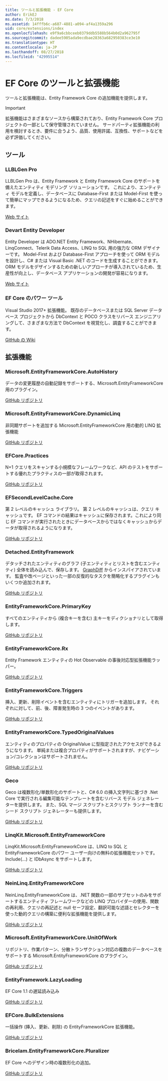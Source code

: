 ```yaml
---
title: ツールと拡張機能 - EF Core
author: ErikEJ
ms.date: 7/3/2018
ms.assetid: 14fffb6c-a687-4881-a094-af4a1359a296
uid: core/extensions/index
ms.openlocfilehash: e9f9a6cbbceeb0379ddb5588b564b0d2a962795f
ms.sourcegitcommit: dadee5905ada9ecdbae28363a682950383ce3e10
ms.translationtype: HT
ms.contentlocale: ja-JP
ms.lasthandoff: 08/27/2018
ms.locfileid: "42995514"
---
```

# <a name="ef-core-tools--extensions"></a>EF Core のツールと拡張機能

ツールと拡張機能は、Entity Framework Core の追加機能を提供します。

> [!IMPORTANT]  
> 拡張機能はさまざまなソースから構築されており、Entity Framework Core プロジェクトの一部として保守管理されていません。 サードパーティ拡張機能の利用を検討するとき、要件に合うよう、品質、使用許諾、互換性、サポートなどを必ず評価してください。

## <a name="tools"></a>ツール

### <a name="llblgen-pro"></a>LLBLGen Pro

LLBLGen Pro は、Entity Framework と Entity Framework Core のサポートを備えたエンティティ モデリング ソリューションです。 これにより、エンティティ モデルを定義し、データベースに Database-First または Model-First を使って簡単にマップできるようになるため、クエリの記述をすぐに始めることができます。

[Web サイト](https://www.llblgen.com/)

### <a name="devart-entity-developer"></a>Devart Entity Developer

Entity Developer は ADO.NET Entity Framework、NHibernate、LinqConnect、Telerik Data Access、LINQ to SQL 用の強力な ORM デザイナーです。 Model-First および Database-First アプローチを使って ORM モデルを設計し、C# または Visual Basic .NET のコードを生成することができます。 ORM モデルをデザインするための新しいアプローチが導入されているため、生産性が向上し、データベース アプリケーションの開発が容易になります。

[Web サイト](https://www.devart.com/entitydeveloper/)

### <a name="ef-core-power-tools"></a>EF Core のパワー ツール

Visual Studio 2017+ 拡張機能。 既存のデータベースまたは SQL Server データベース プロジェクトから DbContext と POCO クラスをリバース エンジニアリングして、さまざまな方法で DbContext を視覚化し、調査することができます。

[GitHub の Wiki](https://github.com/ErikEJ/SqlCeToolbox/wiki/EF-Core-Power-Tools)

## <a name="extensions"></a>拡張機能

### <a name="microsoftentityframeworkcoreautohistory"></a>Microsoft.EntityFrameworkCore.AutoHistory

データの変更履歴の自動記録をサポートする、Microsoft.EntityFrameworkCore 用のプラグイン。

[GitHub リポジトリ](https://github.com/Arch/AutoHistory/)

### <a name="microsoftentityframeworkcoredynamiclinq"></a>Microsoft.EntityFrameworkCore.DynamicLinq

非同期サポートを追加する Microsoft.EntityFrameworkCore 用の動的 LINQ 拡張機能

 [GitHub リポジトリ](https://github.com/StefH/System.Linq.Dynamic.Core/)

### <a name="efcorepractices"></a>EFCore.Practices

N+1 クエリをスキャンする小規模なフレームワークなど、API のテストをサポートする優れたプラクティスの一部が取得されます。

[GitHub リポジトリ](https://github.com/riezebosch/efcore-practices/tree/master/src/EFCore.Practices/)

### <a name="efsecondlevelcachecore"></a>EFSecondLevelCache.Core

第 2 レベルのキャッシュ ライブラリ。 第 2 レベルのキャッシュは、クエリ キャッシュです。 EF コマンドの結果はキャッシュに保存されます。これにより同じ EF コマンドが実行されたときにデータベースからではなくキャッシュからデータが取得されるようになります。

[GitHub リポジトリ](https://github.com/VahidN/EFSecondLevelCache.Core/)

### <a name="detachedentityframework"></a>Detached.EntityFramework

デタッチされたエンティティのグラフ (子エンティティとリストを含むエンティティ) 全体を読み込んで、保存します。 [GraphDiff](https://github.com/refactorthis/GraphDiff/) からインスパイアされています。 監査や改ページといった一部の反復的なタスクを簡略化するプラグインもいくつか追加されます。

[GitHub リポジトリ](https://github.com/leonardoporro/Detached/)

### <a name="entityframeworkcoreprimarykey"></a>EntityFrameworkCore.PrimaryKey

すべてのエンティティから (複合キーを含む) 主キーをディクショナリとして取得します。

[GitHub リポジトリ](https://github.com/NickStrupat/EntityFramework.PrimaryKey/)

### <a name="entityframeworkcorerx"></a>EntityFrameworkCore.Rx

Entity Framework エンティティの Hot Observable の事後対応型拡張機能ラッパー。

[GitHub リポジトリ](https://github.com/NickStrupat/EntityFramework.Rx/)

### <a name="entityframeworkcoretriggers"></a>EntityFrameworkCore.Triggers

挿入、更新、削除イベントを含むエンティティにトリガーを追加します。 それぞれに対して、前、後、障害発生時の 3 つのイベントがあります。

[GitHub リポジトリ](https://github.com/NickStrupat/EntityFramework.Triggers/)

### <a name="entityframeworkcoretypedoriginalvalues"></a>EntityFrameworkCore.TypedOriginalValues

エンティティのプロパティの OriginalValue に型指定されたアクセスができるようになります。 単純または複合プロパティがサポートされますが、ナビゲーション/コレクションはサポートされません。

[GitHub リポジトリ](https://github.com/NickStrupat/EntityFramework.TypedOriginalValues/)

### <a name="geco"></a>Geco

Geco は複数形化/単数形化のサポートと、C# 6.0 の挿入文字列に基づき .Net Core で実行される編集可能なテンプレートを含むリバース モデル ジェネレーターを提供します。 また、SQL マージ スクリプトとスクリプト ランナーを含むシード スクリプト ジェネレーターも提供します。

[GitHub リポジトリ](https://github.com/iQuarc/Geco)

### <a name="linqkitmicrosoftentityframeworkcore"></a>LinqKit.Microsoft.EntityFrameworkCore

LinqKit.Microsoft.EntityFrameworkCore は、LINQ to SQL と EntityFrameworkCore のパワー ユーザー向けの無料の拡張機能セットです。 Include(...) と IDbAsync をサポートします。

[GitHub リポジトリ](https://github.com/scottksmith95/LINQKit/)

### <a name="neinlinqentityframeworkcore"></a>NeinLinq.EntityFrameworkCore

NeinLinq.EntityFrameworkCore は、.NET 関数の一部のサブセットのみをサポートするエンティティ フレームワークなどの LINQ プロバイダーの使用、関数の再利用、クエリの再記述と null セーフ設定、翻訳可能な述語とセレクターを使った動的クエリの構築に便利な拡張機能を提供します。

[GitHub リポジトリ](https://github.com/axelheer/nein-linq/)

### <a name="microsoftentityframeworkcoreunitofwork"></a>Microsoft.EntityFrameworkCore.UnitOfWork

リポジトリ、作業パターン、分散トランザクション対応の複数のデータベースをサポートする Microsoft.EntityFrameworkCore のプラグイン。

[GitHub リポジトリ](https://github.com/Arch/UnitOfWork/)

### <a name="entityframeworklazyloading"></a>EntityFramework.LazyLoading

EF Core 1.1 の遅延読み込み

[GitHub リポジトリ](https://github.com/darxis/EntityFramework.LazyLoading)

### <a name="efcorebulkextensions"></a>EFCore.BulkExtensions

一括操作 (挿入、更新、削除) の EntityFrameworkCore 拡張機能。

[GitHub リポジトリ](https://github.com/borisdj/EFCore.BulkExtensions)

### <a name="bricelamentityframeworkcorepluralizer"></a>Bricelam.EntityFrameworkCore.Pluralizer

EF Core へのデザイン時の複数形化の追加。

[GitHub リポジトリ](https://github.com/bricelam/EFCore.Pluralizer)
